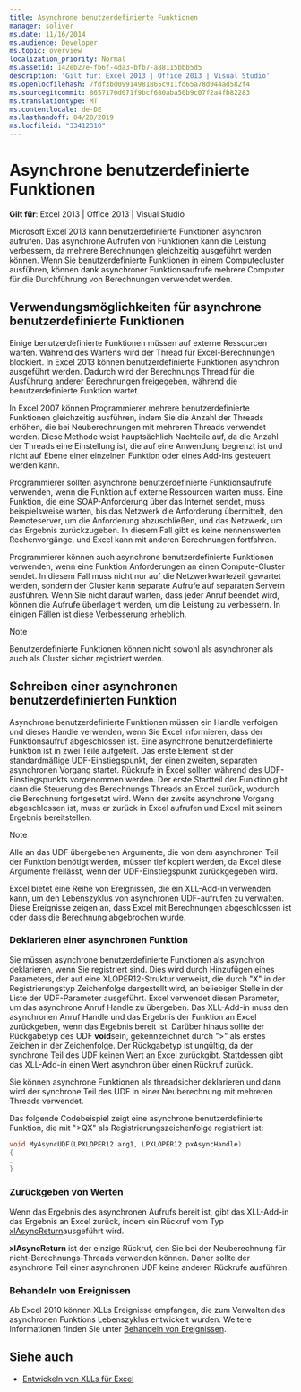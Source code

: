 ```yaml
---
title: Asynchrone benutzerdefinierte Funktionen
manager: soliver
ms.date: 11/16/2014
ms.audience: Developer
ms.topic: overview
localization_priority: Normal
ms.assetid: 142eb27e-fb6f-4da3-bfb7-a88115bbb5d5
description: 'Gilt für: Excel 2013 | Office 2013 | Visual Studio'
ms.openlocfilehash: 7fdf3bd09914981865c911fd65a78d044ad582f4
ms.sourcegitcommit: 8657170d071f9bcf680aba50b9c07f2a4fb82283
ms.translationtype: MT
ms.contentlocale: de-DE
ms.lasthandoff: 04/28/2019
ms.locfileid: "33412310"
---
```

# <a name="asynchronous-user-defined-functions"></a>Asynchrone benutzerdefinierte Funktionen

**Gilt für**: Excel 2013 | Office 2013 | Visual Studio 
  
Microsoft Excel 2013 kann benutzerdefinierte Funktionen asynchron aufrufen. Das asynchrone Aufrufen von Funktionen kann die Leistung verbessern, da mehrere Berechnungen gleichzeitig ausgeführt werden können. Wenn Sie benutzerdefinierte Funktionen in einem Computecluster ausführen, können dank asynchroner Funktionsaufrufe mehrere Computer für die Durchführung von Berechnungen verwendet werden.
  
## <a name="when-to-use-asynchronous-user-defined-functions"></a>Verwendungsmöglichkeiten für asynchrone benutzerdefinierte Funktionen

Einige benutzerdefinierte Funktionen müssen auf externe Ressourcen warten. Während des Wartens wird der Thread für Excel-Berechnungen blockiert. In Excel 2013 können benutzerdefinierte Funktionen asynchron ausgeführt werden. Dadurch wird der Berechnungs Thread für die Ausführung anderer Berechnungen freigegeben, während die benutzerdefinierte Funktion wartet.
  
In Excel 2007 können Programmierer mehrere benutzerdefinierte Funktionen gleichzeitig ausführen, indem Sie die Anzahl der Threads erhöhen, die bei Neuberechnungen mit mehreren Threads verwendet werden. Diese Methode weist hauptsächlich Nachteile auf, da die Anzahl der Threads eine Einstellung ist, die auf eine Anwendung begrenzt ist und nicht auf Ebene einer einzelnen Funktion oder eines Add-ins gesteuert werden kann.
  
Programmierer sollten asynchrone benutzerdefinierte Funktionsaufrufe verwenden, wenn die Funktion auf externe Ressourcen warten muss. Eine Funktion, die eine SOAP-Anforderung über das Internet sendet, muss beispielsweise warten, bis das Netzwerk die Anforderung übermittelt, den Remoteserver, um die Anforderung abzuschließen, und das Netzwerk, um das Ergebnis zurückzugeben. In diesem Fall gibt es keine nennenswerten Rechenvorgänge, und Excel kann mit anderen Berechnungen fortfahren.
  
Programmierer können auch asynchrone benutzerdefinierte Funktionen verwenden, wenn eine Funktion Anforderungen an einen Compute-Cluster sendet. In diesem Fall muss nicht nur auf die Netzwerkwartezeit gewartet werden, sondern der Cluster kann separate Aufrufe auf separaten Servern ausführen. Wenn Sie nicht darauf warten, dass jeder Anruf beendet wird, können die Aufrufe überlagert werden, um die Leistung zu verbessern. In einigen Fällen ist diese Verbesserung erheblich.
  
> [!NOTE]
> Benutzerdefinierte Funktionen können nicht sowohl als asynchroner als auch als Cluster sicher registriert werden. 
  
## <a name="writing-an-asynchronous-user-defined-function"></a>Schreiben einer asynchronen benutzerdefinierten Funktion

Asynchrone benutzerdefinierte Funktionen müssen ein Handle verfolgen und dieses Handle verwenden, wenn Sie Excel informieren, dass der Funktionsaufruf abgeschlossen ist. Eine asynchrone benutzerdefinierte Funktion ist in zwei Teile aufgeteilt. Das erste Element ist der standardmäßige UDF-Einstiegspunkt, der einen zweiten, separaten asynchronen Vorgang startet. Rückrufe in Excel sollten während des UDF-Einstiegspunkts vorgenommen werden. Der erste Startteil der Funktion gibt dann die Steuerung des Berechnungs Threads an Excel zurück, wodurch die Berechnung fortgesetzt wird. Wenn der zweite asynchrone Vorgang abgeschlossen ist, muss er zurück in Excel aufrufen und Excel mit seinem Ergebnis bereitstellen. 
  
> [!NOTE]
> Alle an das UDF übergebenen Argumente, die von dem asynchronen Teil der Funktion benötigt werden, müssen tief kopiert werden, da Excel diese Argumente freilässt, wenn der UDF-Einstiegspunkt zurückgegeben wird. 
  
Excel bietet eine Reihe von Ereignissen, die ein XLL-Add-in verwenden kann, um den Lebenszyklus von asynchronen UDF-aufrufen zu verwalten. Diese Ereignisse zeigen an, dass Excel mit Berechnungen abgeschlossen ist oder dass die Berechnung abgebrochen wurde.
  
### <a name="declaring-an-asynchronous-function"></a>Deklarieren einer asynchronen Funktion

Sie müssen asynchrone benutzerdefinierte Funktionen als asynchron deklarieren, wenn Sie registriert sind. Dies wird durch Hinzufügen eines Parameters, der auf eine XLOPER12-Struktur verweist, die durch "X" in der Registrierungstyp Zeichenfolge dargestellt wird, an beliebiger Stelle in der Liste der UDF-Parameter ausgeführt. Excel verwendet diesen Parameter, um das asynchrone Anruf Handle zu übergeben. Das XLL-Add-in muss den asynchronen Anruf Handle und das Ergebnis der Funktion an Excel zurückgeben, wenn das Ergebnis bereit ist. Darüber hinaus sollte der Rückgabetyp des UDF **void**sein, gekennzeichnet durch ">" als erstes Zeichen in der Zeichenfolge. Der Rückgabetyp ist ungültig, da der synchrone Teil des UDF keinen Wert an Excel zurückgibt. Stattdessen gibt das XLL-Add-in einen Wert asynchron über einen Rückruf zurück. 
  
Sie können asynchrone Funktionen als threadsicher deklarieren und dann wird der synchrone Teil des UDF in einer Neuberechnung mit mehreren Threads verwendet. 
  
Das folgende Codebeispiel zeigt eine asynchrone benutzerdefinierte Funktion, die mit "\>QX" als Registrierungszeichenfolge registriert ist:
  
```cpp
void MyAsyncUDF(LPXLOPER12 arg1, LPXLOPER12 pxAsyncHandle)
{
…
}
```

### <a name="returning-values"></a>Zurückgeben von Werten

Wenn das Ergebnis des asynchronen Aufrufs bereit ist, gibt das XLL-Add-in das Ergebnis an Excel zurück, indem ein Rückruf vom Typ [xlAsyncReturn](xlasyncreturn.md)ausgeführt wird.
  
**xlAsyncReturn** ist der einzige Rückruf, den Sie bei der Neuberechnung für nicht-Berechnungs-Threads verwenden können. Daher sollte der asynchrone Teil einer asynchronen UDF keine anderen Rückrufe ausführen. 
  
### <a name="handling-events"></a>Behandeln von Ereignissen

Ab Excel 2010 können XLLs Ereignisse empfangen, die zum Verwalten des asynchronen Funktions Lebenszyklus entwickelt wurden. Weitere Informationen finden Sie unter [Behandeln von Ereignissen](handling-events.md).
  
## <a name="see-also"></a>Siehe auch

- [Entwickeln von XLLs für Excel](developing-excel-xlls.md)

